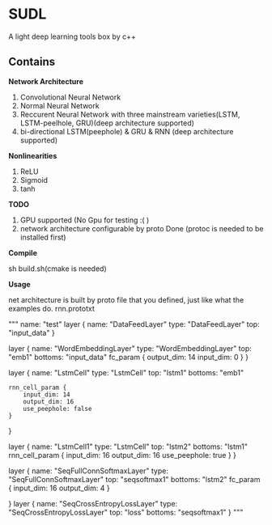 # SUDL

A light deep learning tools box by c++

## Contains

**Network Architecture**
1. Convolutional Neural Network 
2. Normal Neural Network
3. Reccurent Neural Network with three mainstream varieties(LSTM, LSTM-peelhole, GRU)(deep architecture supported)
4. bi-directional LSTM(peephole) & GRU & RNN (deep architecture supported)

**Nonlinearities**
1. ReLU
2. Sigmoid
3. tanh

**TODO**
1. GPU supported (No Gpu for testing :( )
2. network architecture configurable by proto Done (protoc is needed to be installed first)

**Compile**

sh build.sh(cmake is needed)

**Usage**

net architecture is built by proto file that you defined, just like what the examples do.
rnn.prototxt

"""
name: "test"
layer {
    name: "DataFeedLayer"
    type: "DataFeedLayer"
    top: "input_data"
}

layer {
    name: "WordEmbeddingLayer"
    type: "WordEmbeddingLayer"
    top: "emb1"
    bottoms: "input_data"
    fc_param {
        output_dim: 14
        input_dim: 0
    }
}

layer {
    name: "LstmCell"
    type: "LstmCell"
    top: "lstm1"
    bottoms: "emb1"

    rnn_cell_param {
        input_dim: 14
        output_dim: 16
        use_peephole: false
    }
}

layer {
    name: "LstmCell1"
    type: "LstmCell"
    top: "lstm2"
    bottoms: "lstm1"
    rnn_cell_param {
        input_dim: 16
        output_dim: 16
        use_peephole: true
    }
}

layer {
    name: "SeqFullConnSoftmaxLayer"
    type: "SeqFullConnSoftmaxLayer"
    top: "seqsoftmax1"
    bottoms: "lstm2"
    fc_param {
        input_dim: 16
        output_dim: 4
    }

}
layer {
    name: "SeqCrossEntropyLossLayer"
    type: "SeqCrossEntropyLossLayer"
    top: "loss"
    bottoms: "seqsoftmax1"
}
"""


